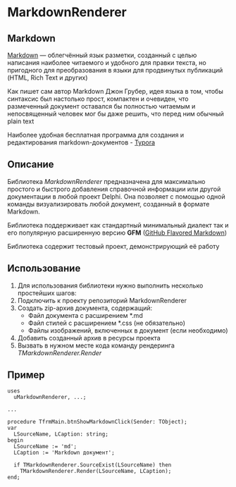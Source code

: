 # MarkdownRenderer

## Markdown

[Markdown](https://ru.vikiansiklopedi.org/wiki/Markdown) — облегчённый язык разметки, созданный с целью написания наиболее читаемого и удобного для правки текста, но пригодного для преобразования в языки для продвинутых публикаций (HTML, Rich Text и других)

Как пишет сам автор Markdown Джон Грубер, идея языка в том, чтобы синтаксис был настолько прост, компактен и очевиден, что размеченный документ оставался бы полностью читаемым и непосвященный человек мог бы даже решить, что перед ним обычный plain text

Наиболее удобная бесплатная программа для создания и редактирования markdown-документов - [Typora](https://typora.io/) 

## Описание

Библиотека *MarkdownRenderer* предназначена для максимально простого и быстрого добавления справочной информации или другой документации в любой проект Delphi. Она позволяет с помощью одной команды визуализировать любой документ, созданный в формате Markdown.

Библиотека поддерживает как стандартный минимальный диалект так и его популярную расширенную версию **GFM** ([GitHub Flavored Markdown](https://github.github.com/gfm/))

Библиотека содержит тестовый проект, демонстрирующий её работу

## Использование

1. Для использования библиотеки нужно выполнить несколько простейших шагов:
2. Подключить к проекту репозиторий MarkdownRenderer
3. Создать zip-архив документа, содержащий:
   - Файл документа с расширением *.md
   - Файл стилей с расширением *.css (не обязательно)
   - Файлы изображений, включенных в документ (если необходимо)
4. Добавить созданный архив в ресурсы проекта
5. Вызвать в нужном месте кода команду рендеринга *TMarkdownRenderer.Render*

## Пример

```
uses
  uMarkdownRenderer, ...;

...

procedure TfrmMain.btnShowMarkdownClick(Sender: TObject);
var
  LSourceName, LCaption: string;
begin
  LSourceName := 'md';
  LCaption := 'Markdown документ';
	
  if TMarkdownRenderer.SourceExist(LSourceName) then
    TMarkdownRenderer.Render(LSourceName, LCaption);
end;
```

